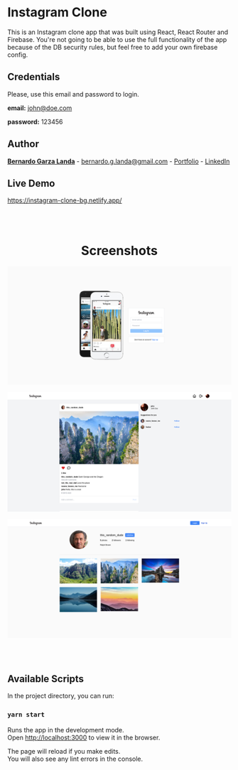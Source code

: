 # Instagram Clone
This is an Instagram clone app that was built using React, React Router and Firebase.
You're not going to be able to use the full functionality of the app because of the DB security rules, but feel free to add your own firebase config.

## Credentials
Please, use this email and password to login.

<b>email:</b> john@doe.com

<b>password:</b> 123456


## Author

**[Bernardo Garza Landa](https://bernardogarza.me/)** - bernardo.g.landa@gmail.com - [Portfolio](https://bernardogarza.me) - [LinkedIn](https://www.linkedin.com/in/bernardo-g-landa/)

## Live Demo

<a href="https://instagram-clone-bg.netlify.app/" target="_blank">https://instagram-clone-bg.netlify.app/</a>

<br>
<br>

<h1 align="center">Screenshots</h1>

<p align="center">
  <img src="./screenshots/login.png" alt="Login page" >
</p>
<p align="center">
  <img src="./screenshots/dashboard.png" alt="Dashboard page" >
</p>
<p align="center">
  <img src="./screenshots/profile.png" alt="Profile page" >
</p>

<br>
<br>

## Available Scripts

In the project directory, you can run:

### `yarn start`

Runs the app in the development mode.\
Open [http://localhost:3000](http://localhost:3000) to view it in the browser.

The page will reload if you make edits.\
You will also see any lint errors in the console.
